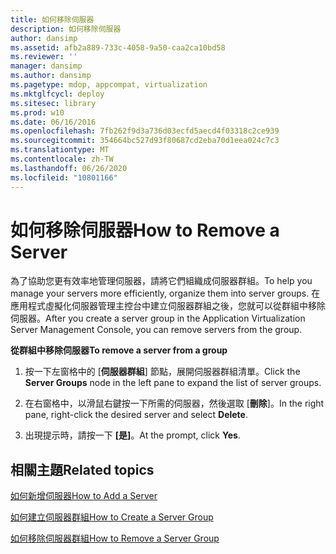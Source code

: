 ```yaml
---
title: 如何移除伺服器
description: 如何移除伺服器
author: dansimp
ms.assetid: afb2a889-733c-4058-9a50-caa2ca10bd58
ms.reviewer: ''
manager: dansimp
ms.author: dansimp
ms.pagetype: mdop, appcompat, virtualization
ms.mktglfcycl: deploy
ms.sitesec: library
ms.prod: w10
ms.date: 06/16/2016
ms.openlocfilehash: 7fb262f9d3a736d03ecfd5aecd4f03318c2ce939
ms.sourcegitcommit: 354664bc527d93f80687cd2eba70d1eea024c7c3
ms.translationtype: MT
ms.contentlocale: zh-TW
ms.lasthandoff: 06/26/2020
ms.locfileid: "10801166"
---
```

# <span data-ttu-id="085ac-103">如何移除伺服器</span><span class="sxs-lookup"><span data-stu-id="085ac-103">How to Remove a Server</span></span>


<span data-ttu-id="085ac-104">為了協助您更有效率地管理伺服器，請將它們組織成伺服器群組。</span><span class="sxs-lookup"><span data-stu-id="085ac-104">To help you manage your servers more efficiently, organize them into server groups.</span></span> <span data-ttu-id="085ac-105">在應用程式虛擬化伺服器管理主控台中建立伺服器群組之後，您就可以從群組中移除伺服器。</span><span class="sxs-lookup"><span data-stu-id="085ac-105">After you create a server group in the Application Virtualization Server Management Console, you can remove servers from the group.</span></span>

**<span data-ttu-id="085ac-106">從群組中移除伺服器</span><span class="sxs-lookup"><span data-stu-id="085ac-106">To remove a server from a group</span></span>**

1.  <span data-ttu-id="085ac-107">按一下左窗格中的 [**伺服器群組**] 節點，展開伺服器群組清單。</span><span class="sxs-lookup"><span data-stu-id="085ac-107">Click the **Server Groups** node in the left pane to expand the list of server groups.</span></span>

2.  <span data-ttu-id="085ac-108">在右窗格中，以滑鼠右鍵按一下所需的伺服器，然後選取 [**刪除**]。</span><span class="sxs-lookup"><span data-stu-id="085ac-108">In the right pane, right-click the desired server and select **Delete**.</span></span>

3.  <span data-ttu-id="085ac-109">出現提示時，請按一下 **[是]**。</span><span class="sxs-lookup"><span data-stu-id="085ac-109">At the prompt, click **Yes**.</span></span>

## <span data-ttu-id="085ac-110">相關主題</span><span class="sxs-lookup"><span data-stu-id="085ac-110">Related topics</span></span>


[<span data-ttu-id="085ac-111">如何新增伺服器</span><span class="sxs-lookup"><span data-stu-id="085ac-111">How to Add a Server</span></span>](how-to-add-a-server.md)

[<span data-ttu-id="085ac-112">如何建立伺服器群組</span><span class="sxs-lookup"><span data-stu-id="085ac-112">How to Create a Server Group</span></span>](how-to-create-a-server-group.md)

[<span data-ttu-id="085ac-113">如何移除伺服器群組</span><span class="sxs-lookup"><span data-stu-id="085ac-113">How to Remove a Server Group</span></span>](how-to-remove-a-server-group.md)

 

 





